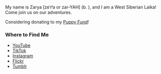 My name is Zarya [zɐˈrʲa or zar-YAH] (b. ), and I am a West Siberian Laika! Come join us on our adventures.

Considering donating to my [Puppy Fund](https://paypal.me/bglamours)!

### Where to Find Me
- [YouTube](https://www.youtube.com/@ZaryaTheLaika)
- [TikTok](https://tiktok.com/@zaryathelaika)
- [Instagram](https://instagram.com/zaryathelaika)
- [Flickr](https://www.flickr.com/photos/zaryathelaika/)
- [Tumblr](https://zaryathelaika.tumblr.com/)
<!--
**ZaryaTheLaika/ZaryaTheLaika** is a ✨ _special_ ✨ repository because its `README.md` (this file) appears on your GitHub profile.

Here are some ideas to get you started:

- 🔭 I’m currently working on ...
- 🌱 I’m currently learning ...
- 👯 I’m looking to collaborate on ...
- 🤔 I’m looking for help with ...
- 💬 Ask me about ...
- 📫 How to reach me: ...
- 😄 Pronouns: ...
- ⚡ Fun fact: ...
-->
